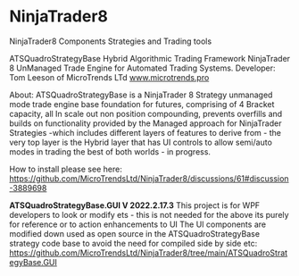 # NinjaTrader8
NinjaTrader8 Components Strategies and Trading tools

ATSQuadroStrategyBase
Hybrid Algorithmic Trading Framework NinjaTrader 8 UnManaged Trade Engine for Automated Trading Systems.
Developer: Tom Leeson of MicroTrends LTd www.microtrends.pro

About: ATSQuadroStrategyBase is a NinjaTrader 8 Strategy unmanaged mode trade engine base foundation for futures, comprising of 4 Bracket capacity, all In scale out non position compounding,  prevents overfills and builds on functionality provided by the Managed approach for NinjaTrader Strategies  -which includes different layers of features to derive from - the very top layer is the Hybrid layer that has UI controls to allow semi/auto modes in trading the best of both worlds - in progress.

How to install please see here:
https://github.com/MicroTrendsLtd/NinjaTrader8/discussions/61#discussion-3889698

**ATSQuadroStrategyBase.GUI V 2022.2.17.3**
This project is for WPF developers to look or modify ets - this is not needed for the above its purely for reference or to action enhancements to UI
The UI components are modified down used as open source in the ATSQuadroStrategyBase strategy code base to avoid the need for compiled side by side etc:
https://github.com/MicroTrendsLtd/NinjaTrader8/tree/main/ATSQuadroStrategyBase.GUI
